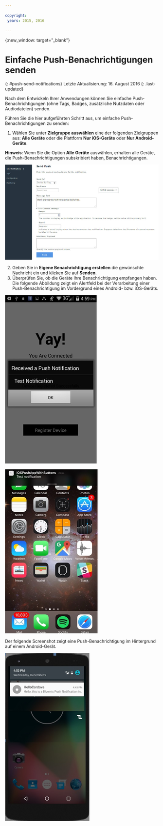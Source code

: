 ```yaml
---

copyright:
 years: 2015, 2016

---
```


{:new_window: target="_blank"}
# Einfache Push-Benachrichtigungen senden
{: #push-send-notifications}
Letzte Aktualisierung: 16. August 2016
{: .last-updated}

Nach dem Entwickeln Ihrer Anwendungen können Sie einfache Push-Benachrichtigungen (ohne Tags, Badges, zusätzliche Nutzdaten oder Audiodateien) senden.

Führen Sie die hier aufgeführten Schritt aus, um einfache Push-Benachrichtigungen zu senden: 

1. Wählen Sie unter **Zielgruppe auswählen** eine der folgenden Zielgruppen aus:
**Alle Geräte** oder die Plattform **Nur iOS-Geräte** oder
**Nur Android-Geräte**. 

**Hinweis**: Wenn Sie die Option **Alle Geräte** auswählen, erhalten alle Geräte, die Push-Benachrichtigungen subskribiert haben, Benachrichtigungen. 

![Anzeige 'Benachrichtigungen'](images/tag_notification.jpg)

2. Geben Sie in **Eigene Benachrichtigung erstellen** die gewünschte Nachricht ein und klicken Sie auf **Senden**.
3. Überprüfen Sie, ob die Geräte Ihre Benachrichtigung empfangen haben. Die folgende Abbildung zeigt ein Alertfeld bei der Verarbeitung einer Push-Benachrichtigung im Vordergrund eines Android- bzw. iOS-Geräts. 

![Push-Benachrichtigung im Vordergrund auf einem Android-Gerät](images/Android_Screenshot.jpg)

![Push-Benachrichtigung im Vordergrund auf einem iOS-Gerät](images/iOS_Screenshot.jpg)

Der folgende Screenshot zeigt eine Push-Benachrichtigung im Hintergrund auf einem Android-Gerät. 

![Push-Benachrichtigung im Hintergrund auf einem Android-Gerät](images/background.jpg)
